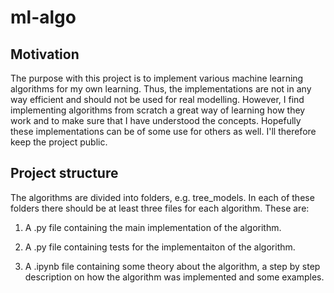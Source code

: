 # ml-algo

## Motivation
The purpose with this project is to implement various machine learning algorithms for my own learning. Thus, the 
implementations are not in any way efficient and should not be used for real modelling. However, I find implementing 
algorithms from scratch a great way of learning how they work and to make sure that I have understood the concepts. 
Hopefully these implementations can be of some use for others as well. I'll therefore keep the project public.

## Project structure
The algorithms are divided into folders, e.g. tree_models. In each of these folders there should be at least three files for each algorithm. These are:
1. A .py file containing the main implementation of the algorithm.

2. A .py file containing tests for the implementaiton of the algorithm.

3. A .ipynb file containing some theory about the algorithm, a step by step description on how the algorithm was implemented and some examples.
